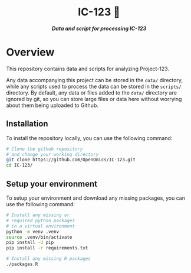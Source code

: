 <div align="center">
   
  <h1>IC-123 🔬</h1>
  
  **_Data and script for processing IC-123_**

</div>

# Overview

This repository contains data and scripts for analyzing Project-123. 

Any data accompanying this project can be stored in the `data/` directory, while any scripts used to process the data can be stored in the `scripts/` directory. By default, any data or files added to the `data/` directory are ignored by git, so you can store large files or data here without worrying about them being uploaded to Github.

<!--
Please add some more information about the project here. This can be copied directly from the project description. Also please update any references to IC-123 to the correct project identifer. For example: NCBR-123, NHLBI-123, NIAMS-123, etc. 

The easiest way to do this is with sed or find/replace in your text editor. Please feel free to also delete or keep any in this file. This is just a template to get you started, and you can modify it as needed. At the end of the day, this is your project and you can structure it however you like!

```bash
# On biowulf/helix,
# Example sed commnad on linux,
# this can be run on Biowulf
sed -i 's/IC-123/NCBR-123/g' README.md

# On local laptop,
# Example sed on macOSX,
# this can be run on your local machine
sed -i '' 's/IC-123/NCBR-123/g' README.md
```
-->

## Installation

To install the repository locally, you can use the following command:

```bash
# Clone the github repository
# and change your working directory
git clone https://github.com/OpenOmics/IC-123.git
cd IC-123/
```

## Setup your environment

To setup your environment and download any missing packages, you can use the following command:

```bash
# Install any missing or 
# required python packages
# in a virtual environment
python -m venv .venv
source .venv/bin/activate
pip install -U pip
pip install -r requirements.txt

# Install any missing R packages
./packages.R
```

<!--
## Reproduce the analyses

This is where you can add any steps to reproduce the analyses. For example, you can add the following command to run the script:

```bash
# Add any steps here to 
# reproduce the analyses
./scripts/deg.R -i data/counts.tsv -s data/sample_sheet.tsv -o results/
./scripts/heatmap.py -i results/deg.tsv --fc 2 --fdr 0.05 -o results/figures/
```
-->
